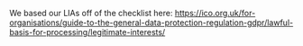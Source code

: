 We based our LIAs off of the checklist here: https://ico.org.uk/for-organisations/guide-to-the-general-data-protection-regulation-gdpr/lawful-basis-for-processing/legitimate-interests/

